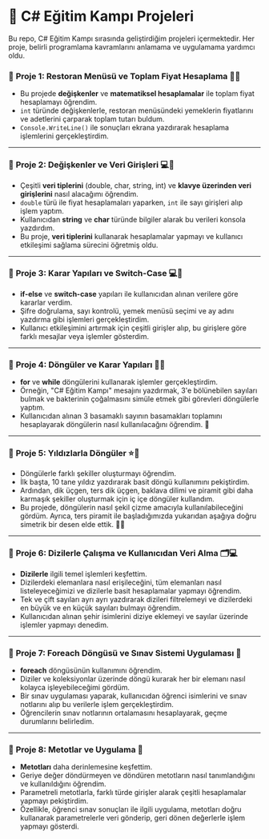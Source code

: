 # 🚀 **C# Eğitim Kampı Projeleri**

Bu repo, C# Eğitim Kampı sırasında geliştirdiğim projeleri içermektedir. Her proje, belirli programlama kavramlarını anlamama ve uygulamama yardımcı oldu.

### 📜 **Proje 1: Restoran Menüsü ve Toplam Fiyat Hesaplama 🍔💸**
- Bu projede **değişkenler** ve **matematiksel hesaplamalar** ile toplam fiyat hesaplamayı öğrendim.
- `int` türünde değişkenlerle, restoran menüsündeki yemeklerin fiyatlarını ve adetlerini çarparak toplam tutarı buldum.
- `Console.WriteLine()` ile sonuçları ekrana yazdırarak hesaplama işlemlerini gerçekleştirdim.

---

### 📜 **Proje 2: Değişkenler ve Veri Girişleri 💻📝**
- Çeşitli **veri tiplerini** (double, char, string, int) ve **klavye üzerinden veri girişlerini** nasıl alacağımı öğrendim.
- `double` türü ile fiyat hesaplamaları yaparken, `int` ile sayı girişleri alıp işlem yaptım.
- Kullanıcıdan **string** ve **char** türünde bilgiler alarak bu verileri konsola yazdırdım.
- Bu proje, **veri tiplerini** kullanarak hesaplamalar yapmayı ve kullanıcı etkileşimi sağlama sürecini öğretmiş oldu.

---

### 📜 **Proje 3: Karar Yapıları ve Switch-Case 💻🔄**
- **if-else** ve **switch-case** yapıları ile kullanıcıdan alınan verilere göre kararlar verdim.
- Şifre doğrulama, sayı kontrolü, yemek menüsü seçimi ve ay adını yazdırma gibi işlemleri gerçekleştirdim.
- Kullanıcı etkileşimini artırmak için çeşitli girişler alıp, bu girişlere göre farklı mesajlar veya işlemler gösterdim.

---

### 📜 **Proje 4: Döngüler ve Karar Yapıları 🔄🔢**
- **for** ve **while** döngülerini kullanarak işlemler gerçekleştirdim.
- Örneğin, "C# Eğitim Kampı" mesajını yazdırmak, 3'e bölünebilen sayıları bulmak ve bakterinin çoğalmasını simüle etmek gibi görevleri döngülerle yaptım.
- Kullanıcıdan alınan 3 basamaklı sayının basamakları toplamını hesaplayarak döngülerin nasıl kullanılacağını öğrendim. 🎯

---

### 📜 **Proje 5: Yıldızlarla Döngüler ⭐🔢**
- Döngülerle farklı şekiller oluşturmayı öğrendim.
- İlk başta, 10 tane yıldız yazdırarak basit döngü kullanımını pekiştirdim.
- Ardından, dik üçgen, ters dik üçgen, baklava dilimi ve piramit gibi daha karmaşık şekiller oluşturmak için iç içe döngüler kullandım.
- Bu projede, döngülerin nasıl şekil çizme amacıyla kullanılabileceğini gördüm. Ayrıca, ters piramit ile başladığımızda yukarıdan aşağıya doğru simetrik bir desen elde ettik. 🏰✨

---

### 📜 **Proje 6: Dizilerle Çalışma ve Kullanıcıdan Veri Alma 🗂️💻**
- **Dizilerle** ilgili temel işlemleri keşfettim.
- Dizilerdeki elemanlara nasıl erişileceğini, tüm elemanları nasıl listeleyeceğimizi ve dizilerle basit hesaplamalar yapmayı öğrendim.
- Tek ve çift sayıları ayrı ayrı yazdırarak dizileri filtrelemeyi ve dizilerdeki en büyük ve en küçük sayıları bulmayı öğrendim.
- Kullanıcıdan alınan şehir isimlerini diziye eklemeyi ve sayılar üzerinde işlemler yapmayı denedim.

---

### 📜 **Proje 7: Foreach Döngüsü ve Sınav Sistemi Uygulaması 📝**
- **foreach** döngüsünün kullanımını öğrendim.
- Diziler ve koleksiyonlar üzerinde döngü kurarak her bir elemanı nasıl kolayca işleyebileceğimi gördüm.
- Bir sınav uygulaması yaparak, kullanıcıdan öğrenci isimlerini ve sınav notlarını alıp bu verilerle işlem gerçekleştirdim.
- Öğrencilerin sınav notlarının ortalamasını hesaplayarak, geçme durumlarını belirledim.

---

### 📜 **Proje 8: Metotlar ve Uygulama 📝**
- **Metotları** daha derinlemesine keşfettim.
- Geriye değer döndürmeyen ve döndüren metotların nasıl tanımlandığını ve kullanıldığını öğrendim.
- Parametreli metotlarla, farklı türde girişler alarak çeşitli hesaplamalar yapmayı pekiştirdim.
- Özellikle, öğrenci sınav sonuçları ile ilgili uygulama, metotları doğru kullanarak parametrelerle veri gönderip, geri dönen değerlerle işlem yapmayı gösterdi.
